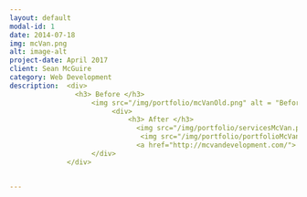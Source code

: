 ```yaml
---
layout: default
modal-id: 1
date: 2014-07-18
img: mcVan.png
alt: image-alt
project-date: April 2017
client: Sean McGuire
category: Web Development
description:  <div>
                <h3> Before </h3>
                    <img src="/img/portfolio/mcVanOld.png" alt = "Before" style ="width:700px;height:900px;">
                         <div>
                             <h3> After </h3>
                               <img src="/img/portfolio/servicesMcVan.png" alt ="After"style="width:700px;height:437.5px;">
                                <img src="/img/portfolio/portfolioMcVan.png" alt ="After"style="width:700px;height:650.96px;">
                               <a href="http://mcvandevelopment.com/"> Check out the site </a>
                    </div>
              </div>


---
```

